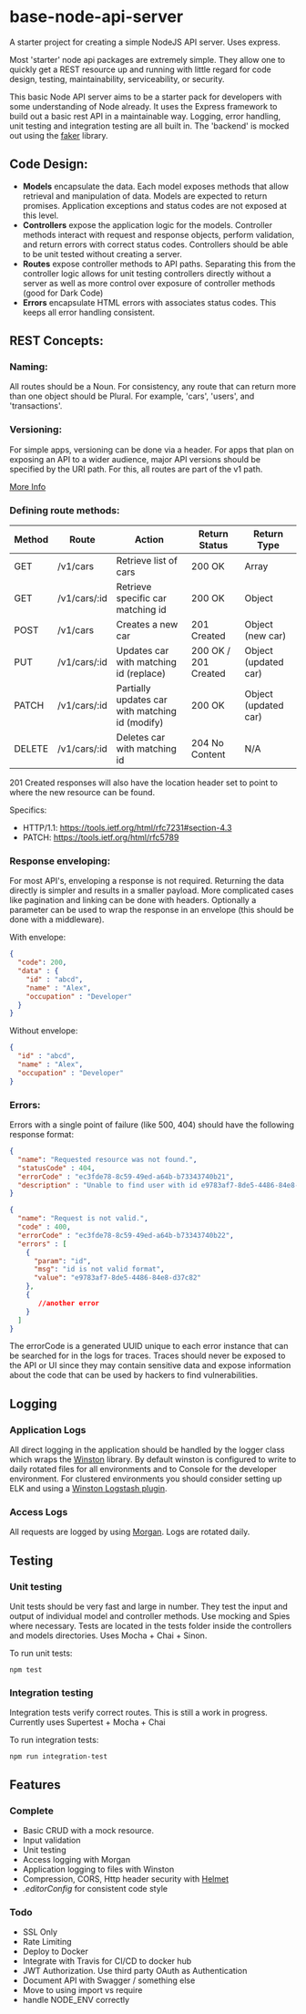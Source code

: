 # base-node-api-server
A starter project for creating a simple NodeJS API server. Uses express. 

Most 'starter' node api packages are extremely simple. They allow one to quickly get a REST resource up and running with little regard for code design, testing, maintainability, serviceability, or security. 

This basic Node API server aims to be a starter pack for developers with some understanding of Node already. It uses the Express framework to build out a basic rest API in a maintainable way. Logging, error handling, unit testing and integration testing are all built in. The 'backend' is mocked out using the [faker](https://www.npmjs.com/package/faker) library.

## Code Design:

- **Models** encapsulate the data. Each model exposes methods that allow retrieval and manipulation of data. Models are expected to return promises. Application exceptions and status codes are not exposed at this level. 
- **Controllers** expose the application logic for the models. Controller methods interact with request and response objects, perform validation, and return errors with correct status codes. Controllers should be able to be unit tested without creating a server. 
- **Routes** expose controller methods to API paths. Separating this from the controller logic allows for unit testing controllers directly without a server as well as more control over exposure of controller methods (good for Dark Code)
- **Errors** encapsulate HTML errors with associates status codes. This keeps all error handling consistent. 

## REST Concepts:

### Naming:
All routes should be a Noun. For consistency, any route that can return more than one object should be Plural. For example, 'cars', 'users', and 'transactions'.

### Versioning:
For simple apps, versioning can be done via a header. For apps that plan on exposing an API to a wider audience, major API versions should be specified by the URI path. For this, all routes are part of the v1 path.

[More Info](https://stackoverflow.com/questions/389169/best-practices-for-api-versioning)

### Defining route methods:

| Method | Route        | Action                                          | Return Status        | Return Type          |
|--------|--------------|-------------------------------------------------|----------------------|----------------------|
| GET    | /v1/cars     | Retrieve list of cars                           | 200 OK               | Array                |
| GET    | /v1/cars/:id | Retrieve specific car matching id               | 200 OK               | Object               |
| POST   | /v1/cars     | Creates a new car                               | 201 Created          | Object (new car)     |
| PUT    | /v1/cars/:id | Updates car with matching id (replace)          | 200 OK / 201 Created | Object (updated car) |
| PATCH  | /v1/cars/:id | Partially updates car with matching id (modify) | 200 OK               | Object (updated car) |
| DELETE | /v1/cars/:id | Deletes car with matching id                    | 204 No Content       | N/A                  |

201 Created responses will also have the location header set to point to where the new resource can be found.

Specifics: 
- HTTP/1.1: https://tools.ietf.org/html/rfc7231#section-4.3
- PATCH: https://tools.ietf.org/html/rfc5789

### Response enveloping:
For most API's, enveloping a response is not required. Returning the data directly is simpler and results in a smaller payload. More complicated cases like pagination and linking can be done with headers. Optionally a parameter can be used to wrap the response in an envelope (this should be done with a middleware).

With envelope:

```json
{
  "code": 200,
  "data" : {
    "id" : "abcd",
    "name" : "Alex",
    "occupation" : "Developer"
  }
}
```

Without envelope:
```json
{  
  "id" : "abcd",
  "name" : "Alex",
  "occupation" : "Developer"
}
```

### Errors:
Errors with a single point of failure (like 500, 404) should have the following response format:

```json
{
  "name": "Requested resource was not found.",
  "statusCode" : 404,
  "errorCode" : "ec3fde78-8c59-49ed-a64b-b73343740b21",
  "description" : "Unable to find user with id e9783af7-8de5-4486-84e8-d37c8212f9e3"
}
```


```json
{
  "name": "Request is not valid.",
  "code" : 400,
  "errorCode" : "ec3fde78-8c59-49ed-a64b-b73343740b22",
  "errors" : [
    {
      "param": "id",
      "msg": "id is not valid format",
      "value": "e9783af7-8de5-4486-84e8-d37c82"
    },
    {
       //another error
    }
  ]
}
```

The errorCode is a generated UUID unique to each error instance that can be searched for in the logs for traces. Traces should never be exposed to the API or UI since they may contain sensitive data and expose information about the code that can be used by hackers to find vulnerabilities. 


## Logging

### Application Logs

All direct logging in the application should be handled by the logger class which wraps the [Winston](https://www.npmjs.com/package/winston) library. By default winston is configured to write to daily rotated files for all environments and to Console for the developer environment. For clustered environments you should consider setting up ELK and using a [Winston Logstash plugin](https://www.npmjs.com/package/winston-logstash).

### Access Logs

All requests are logged by using [Morgan](https://www.npmjs.com/package/morgan). Logs are rotated daily.

## Testing

### Unit testing

Unit tests should be very fast and large in number. They test the input and output of individual model and controller methods. Use mocking and Spies where necessary. Tests are located in the tests folder inside the controllers and models directories. Uses Mocha + Chai + Sinon.

To run unit tests:
```shell
npm test
```

### Integration testing

Integration tests verify correct routes. This is still a work in progress. Currently uses Supertest + Mocha + Chai

To run integration tests:
```shell
npm run integration-test
```

## Features
 
### Complete
- Basic CRUD with a mock resource. 
- Input validation
- Unit testing
- Access logging with Morgan
- Application logging to files with Winston
- Compression, CORS, Http header security with [Helmet](https://www.npmjs.com/package/helmet)
- *.editorConfig* for consistent code style

### Todo
- SSL Only
- Rate Limiting
- Deploy to Docker
- Integrate with Travis for CI/CD to docker hub
- JWT Authorization. Use third party OAuth as Authentication
- Document API with Swagger / something else
- Move to using import vs require
- handle NODE_ENV correctly

